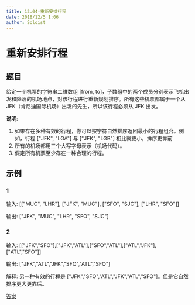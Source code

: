 ```yaml
---
title: 12.04-重新安排行程
date: 2018/12/5 1:06
author: Soloist
---
```

    
# 重新安排行程

## 题目

给定一个机票的字符串二维数组 [from, to]，子数组中的两个成员分别表示飞机出发和降落的机场地点，对该行程进行重新规划排序。所有这些机票都属于一个从JFK（肯尼迪国际机场）出发的先生，所以该行程必须从 JFK 出发。

**说明**:

1. 如果存在多种有效的行程，你可以按字符自然排序返回最小的行程组合。例如，行程 ["JFK", "LGA"] 与 ["JFK", "LGB"] 相比就更小，排序更靠前
2. 所有的机场都用三个大写字母表示（机场代码）。
3. 假定所有机票至少存在一种合理的行程。

## 示例

### 1

输入: [["MUC", "LHR"], ["JFK", "MUC"], ["SFO", "SJC"], ["LHR", "SFO"]]

输出: ["JFK", "MUC", "LHR", "SFO", "SJC"]

### 2

输入: [["JFK","SFO"],["JFK","ATL"],["SFO","ATL"],["ATL","JFK"],["ATL","SFO"]]

输出: ["JFK","ATL","JFK","SFO","ATL","SFO"]

解释: 另一种有效的行程是 ["JFK","SFO","ATL","JFK","ATL","SFO"]。但是它自然排序更大更靠后。

[答案](https://github.com/aSoloist/java-algorithm/blob/master/code/12.04/Solution.java)